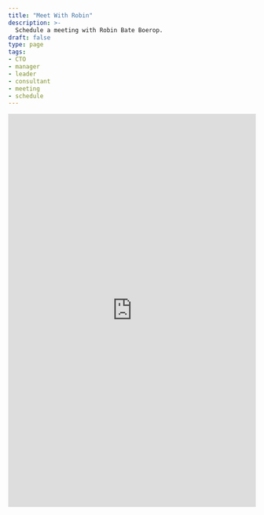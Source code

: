 ```yaml
---
title: "Meet With Robin"
description: >-
  Schedule a meeting with Robin Bate Boerop.
draft: false
type: page
tags:
- CTO
- manager
- leader
- consultant
- meeting
- schedule
---
```


<iframe src="https://app.acuityscheduling.com/schedule.php?owner=21367024&appointmentType=category:Consulting%20Meetings" title="Schedule Appointment" width="100%" height="800" frameBorder="0"></iframe><script src="https://embed.acuityscheduling.com/js/embed.js" type="text/javascript"></script>
